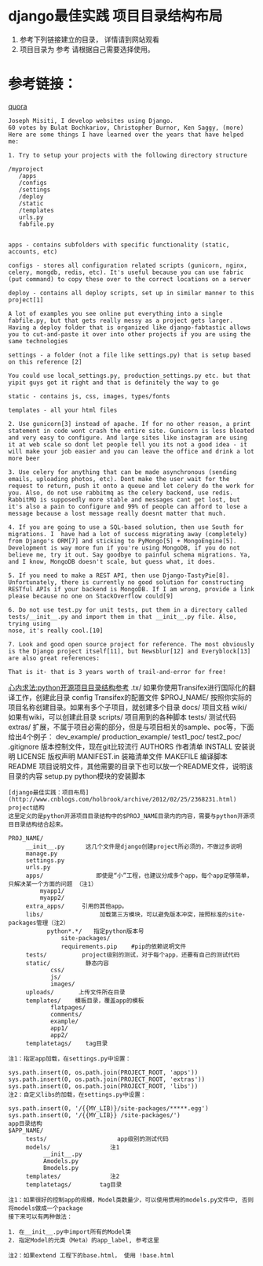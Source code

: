django最佳实践 项目目录结构布局
=====
1. 参考下列链接建立的目录， 详情请到网站观看
2. 项目目录为 参考 请根据自己需要选择使用。

参考链接：
=====
[quora](http://www.quora.com/What-are-some-Best-Practices-for-Django-Development)

    Joseph Misiti, I develop websites using Django.
    60 votes by Bulat Bochkariov, Christopher Burnor, Ken Saggy, (more)
    Here are some things I have learned over the years that have helped me:

    1. Try to setup your projects with the following directory structure

    /myproject
       /apps
       /configs
       /settings
       /deploy
       /static
       /templates
       urls.py
       fabfile.py


    apps - contains subfolders with specific functionality (static, accounts, etc)

    configs - stores all configuration related scripts (gunicorn, nginx, celery, mongdb, redis, etc). It's useful because you can use fabric (put command) to copy these over to the correct locations on a server

    deploy - contains all deploy scripts, set up in similar manner to this project[1]

    A lot of examples you see online put everything into a single fabfile.py, but that gets really messy as a project gets larger. Having a deploy folder that is organized like django-fabtastic allows you to cut-and-paste it over into other projects if you are using the same technologies

    settings - a folder (not a file like settings.py) that is setup based on this reference [2]

    You could use local_settings.py, production_settings.py etc. but that yipit guys got it right and that is definitely the way to go

    static - contains js, css, images, types/fonts

    templates - all your html files

    2. Use gunicorn[3] instead of apache. If for no other reason, a print statement in code wont crash the entire site. Gunicorn is less bloated and very easy to configure. And large sites like instagram are using it at web scale so dont let people tell you its not a good idea - it will make your job easier and you can leave the office and drink a lot more beer

    3. Use celery for anything that can be made asynchronous (sending emails, uploading photos, etc). Dont make the user wait for the request to return, push it onto a queue and let celery do the work for you. Also, do not use rabbitmq as the celery backend, use redis. RabbitMQ is supposedly more stable and messages cant get lost, but it's also a pain to configure and 99% of people can afford to lose a message because a lost message really doesnt matter that much.

    4. If you are going to use a SQL-based solution, then use South for migrations. I  have had a lot of success migrating away (completely) from Django's ORM[7] and sticking to PyMongo[5] + MongoEngine[5]. Development is way more fun if you're using MongoDB, if you do not believe me, try it out. Say goodbye to painful schema migrations. Ya, and I know, MongoDB doesn't scale, but guess what, it does.

    5. If you need to make a REST API, then use Django-TastyPie[8]. Unfortunately, there is currently no good solution for constructing RESTful APIs if your backend is MongoDB. If I am wrong, provide a link please because no one on StackOverflow could[9]

    6. Do not use test.py for unit tests, put them in a directory called tests/__init__.py and import them in that __init__.py file. Also, trying using
    nose, it's really cool.[10]

    7. Look and good open source project for reference. The most obviously is the Django project itself[11], but Newsblur[12] and Everyblock[13] are also great references:

    That is it- that is 3 years worth of trail-and-error for free!




[心内求法:python开源项目目录结构参考](http://www.cnblogs.com/holbrook/archive/2012/02/24/2366386.html)
    .tx/                                       如果你使用Transifex进行国际化的翻译工作，创建此目录
            config                           Transifex的配置文件
    $PROJ_NAME/                    按照你实际的项目名称创建目录。如果有多个子项目，就创建多个目录
    docs/                                    项目文档
    wiki/                                      如果有wiki，可以创建此目录
    scripts/                                 项目用到的各种脚本
    tests/                                    测试代码
    extras/                                  扩展，不属于项目必需的部分，但是与项目相关的sample、poc等，下面给出4个例子：
            dev_example/
            production_example/
            test1_poc/
            test2_poc/
    .gitignore                             版本控制文件，现在git比较流行
    AUTHORS                           作者清单
    INSTALL                              安装说明
    LICENSE                              版权声明
    MANIFEST.in                       装箱清单文件
    MAKEFILE                           编译脚本
    README                              项目说明文件，其他需要的目录下也可以放一个README文件，说明该目录的内容
    setup.py                               python模块的安装脚本



    [django最佳实践：项目布局](http://www.cnblogs.com/holbrook/archive/2012/02/25/2368231.html)
    project结构
    这里定义的是python开源项目目录结构中的$PROJ_NAME目录内的内容，需要与python开源项目目录结构结合起来。

    PROJ_NAME/
         __init__.py      这几个文件是django创建project所必须的，不做过多说明
         manage.py
         settings.py
         urls.py
         apps/               即使是“小”工程，也建议分成多个app，每个app足够简单，只解决某一个方面的问题 （注1）
             myapp1/
             myapp2/
         extra_apps/     引用的其他app。
         libs/                加载第三方模块，可以避免版本冲突，按照标准的site-packages管理（注2）
               python*.*/　　指定python版本号
                   site-packages/
                   requirements.pip    #pip的依赖说明文件
         tests/          project级别的测试，对于每个app，还要有自己的测试代码
         static/          静态内容
                css/
                js/
                images/
         uploads/       上传文件所在目录
         templates/    模板目录，覆盖app的模板
                flatpages/
                comments/
                example/
                app1/
                app2/
         templatetags/    tag目录

    注1：指定app加载，在settings.py中设置：

    sys.path.insert(0, os.path.join(PROJECT_ROOT, 'apps'))
    sys.path.insert(0, os.path.join(PROJECT_ROOT, 'extras'))
    sys.path.insert(0, os.path.join(PROJECT_ROOT, 'libs'))
    注2：自定义libs的加载，在settings.py中设置：

    sys.path.insert(0, '/{{MY_LIB)}/site-packages/*****.egg')
    sys.path.insert(0, '/{{MY_LIB}} /site-packages/')
    app目录结构
    $APP_NAME/
         tests/                    app级别的测试代码
         models/                 注1
              __init__.py
              Amodels.py
              Bmodels.py
         templates/              注2
         templatetags/        tag目录

    注1：如果很好的控制app的规模，Model类数量少，可以使用惯用的models.py文件中, 否则将models做成一个package
    接下来可以有两种做法：

    1. 在__init__.py中import所有的Model类
    2. 指定Model的元类（Meta）的app_label, 参考这里

    注2：如果extend 工程下的base.html， 使用 !base.html